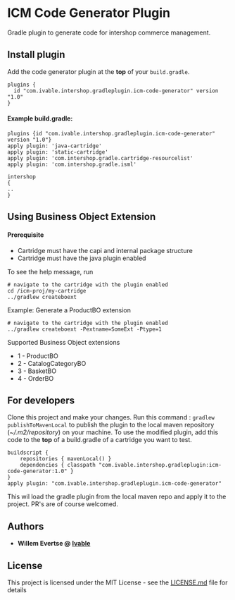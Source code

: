 
# ICM Code Generator Plugin
Gradle plugin to generate code for intershop commerce management.
## Install plugin

Add the code generator plugin at the **top** of your `build.gradle`.
```
plugins {
  id "com.ivable.intershop.gradleplugin.icm-code-generator" version "1.0"
}
```

#### Example build.gradle:
    plugins {id "com.ivable.intershop.gradleplugin.icm-code-generator" version "1.0"}
    apply plugin: 'java-cartridge'
    apply plugin: 'static-cartridge'
    apply plugin: 'com.intershop.gradle.cartridge-resourcelist'
    apply plugin: 'com.intershop.gradle.isml'
    
    intershop 
    {
    ..
    }

## Using Business Object Extension
#### Prerequisite
- Cartridge must have the capi and internal package structure
- Cartridge must have the java plugin enabled

To see the help message, run
```
# navigate to the cartridge with the plugin enabled
cd /icm-proj/my-cartridge
../gradlew createboext
```
Example:
Generate a ProductBO extension
```
# navigate to the cartridge with the plugin enabled
../gradlew createboext -Pextname=SomeExt -Ptype=1
```
Supported Business Object extensions
 - 1 - ProductBO
 - 2 - CatalogCategoryBO
 - 3 - BasketBO
 - 4 - OrderBO

## For developers
Clone this project and make your changes. Run this command  : `gradlew publishToMavenLocal` to publish the plugin to the local maven repository (*~/.m2/repository*) on your machine.
To use the modified plugin, add this code to the **top** of a build.gradle of a cartridge you want to test.

    buildscript {
        repositories { mavenLocal() }
        dependencies { classpath "com.ivable.intershop.gradleplugin:icm-code-generator:1.0" }
    }
    apply plugin: "com.ivable.intershop.gradleplugin.icm-code-generator"

This wil load the gradle plugin from the local maven repo and apply it to the project.
PR's are of course welcomed.

## Authors

* **Willem Evertse @ [Ivable](https://www.ivable.com)**


## License

This project is licensed under the MIT License - see the [LICENSE.md](LICENSE.md) file for details
